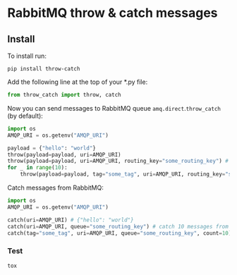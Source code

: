 # RabbitMQ throw & catch messages

## Install
To install run:
```no-highlight
pip install throw-catch
```

Add the following line at the top of your *.py file:
```python
from throw_catch import throw, catch 
```
  
Now you can send messages to RabbitMQ queue `amq.direct`.`throw_catch` (by default):
```python
import os
AMQP_URI = os.getenv("AMQP_URI")

payload = {"hello": "world"}  
throw(payload=payload, uri=AMQP_URI) 
throw(payload=payload, uri=AMQP_URI, routing_key="some_routing_key") # custom routing key (direct)
for _ in range(10):
    throw(payload=payload, tag="some_tag", uri=AMQP_URI, routing_key="some_routing_key") # custom tag && custom routing key
``` 
   
Catch messages from RabbitMQ:
```python
import os
AMQP_URI = os.getenv("AMQP_URI")

catch(uri=AMQP_URI) # {"hello": "world"} 
catch(uri=AMQP_URI, queue="some_routing_key") # catch 10 messages from `some_routing_key` queue (direct) 
catch(tag="some_tag", uri=AMQP_URI, queue="some_routing_key", count=10) # catch 10 messages from `some_routing_key` queue (direct) with tag `some_tag`
```
  
### Test 
```sh
tox
```